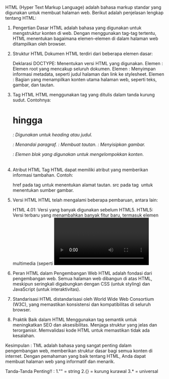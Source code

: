 HTML (Hyper Text Markup Language)
  adalah bahasa markup standar yang digunakan untuk membuat halaman web. Berikut adalah penjelasan lengkap tentang HTML:

1. Pengertian Dasar
    HTML adalah bahasa yang digunakan untuk mengstruktur konten di web. Dengan menggunakan tag-tag tertentu, HTML menentukan bagaimana elemen-elemen di dalam halaman web ditampilkan oleh browser.

2. Struktur HTML
    Dokumen HTML terdiri dari beberapa elemen dasar:

    Deklarasi DOCTYPE: Menentukan versi HTML yang digunakan.
    Elemen <html>: Elemen root yang mencakup seluruh dokumen.
    Elemen <head>: Menyimpan informasi metadata, seperti judul halaman dan link ke stylesheet.
    Elemen <body>: Bagian yang menampilkan konten utama halaman web, seperti teks, gambar, dan tautan.

3. Tag HTML
    HTML menggunakan tag yang ditulis dalam tanda kurung sudut. Contohnya:

    <h1> hingga <h6>: Digunakan untuk heading atau judul.
    <p>: Menandai paragraf.
    <a>: Membuat tautan.
    <img>: Menyisipkan gambar.
    <div>: Elemen blok yang digunakan untuk mengelompokkan konten.

4. Atribut HTML
    Tag HTML dapat memiliki atribut yang memberikan informasi tambahan. Contoh:

    href pada tag <a> untuk menentukan alamat tautan.
    src pada tag <img> untuk menentukan sumber gambar.

5. Versi HTML
    HTML telah mengalami beberapa pembaruan, antara lain:

    HTML 4.01: Versi yang banyak digunakan sebelum HTML5.
    HTML5: Versi terbaru yang menambahkan banyak fitur baru, termasuk elemen multimedia (seperti <video> dan <audio>), elemen formulir yang lebih canggih, dan API untuk pengembangan web yang lebih interaktif.

6. Peran HTML dalam Pengembangan Web
    HTML adalah fondasi dari pengembangan web. Semua halaman web dibangun di atas HTML, meskipun seringkali digabungkan dengan CSS (untuk styling) dan JavaScript (untuk interaktivitas).

7. Standarisasi
    HTML distandarisasi oleh World Wide Web Consortium (W3C), yang memastikan konsistensi dan kompatibilitas di seluruh browser.

8. Praktik Baik dalam HTML
    Menggunakan tag semantik untuk meningkatkan SEO dan aksesibilitas.
    Menjaga struktur yang jelas dan terorganisir.
    Memvalidasi kode HTML untuk memastikan tidak ada kesalahan.

 Kesimpulan :
 TML adalah bahasa yang sangat penting dalam pengembangan web, memberikan struktur dasar bagi semua konten di internet. Dengan pemahaman yang baik tentang HTML, Anda dapat membuat halaman web yang informatif dan menarik.

Tanda-Tanda Penting!! :
  1."" = string
  2.{} = kurung kurawal
  3.* = universal 




